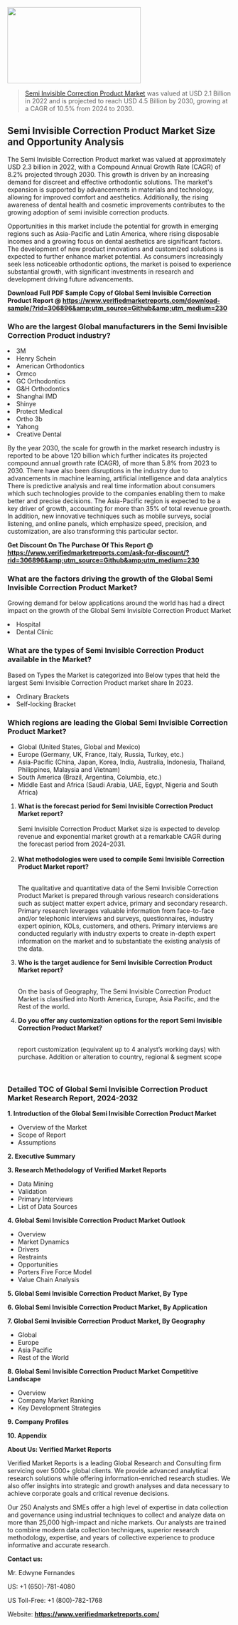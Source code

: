 <img src="https://ffe5etoiles.com/wp-content/uploads/2024/12/MST1-300x171.png" alt="" width="300" height="171" class="alignnone size-medium wp-image-20088" /><blockquote><p><p><a href="https://www.verifiedmarketreports.com/download-sample/?rid=306896&utm_source=Github&utm_medium=230" target="_blank">Semi Invisible Correction Product Market</a> was valued at USD 2.1 Billion in 2022 and is projected to reach USD 4.5 Billion by 2030, growing at a CAGR of 10.5% from 2024 to 2030.</p></blockquote><p><h2>Semi Invisible Correction Product Market Size and Opportunity Analysis</h2><p>The Semi Invisible Correction Product market was valued at approximately USD 2.3 billion in 2022, with a Compound Annual Growth Rate (CAGR) of 8.2% projected through 2030. This growth is driven by an increasing demand for discreet and effective orthodontic solutions. The market's expansion is supported by advancements in materials and technology, allowing for improved comfort and aesthetics. Additionally, the rising awareness of dental health and cosmetic improvements contributes to the growing adoption of semi invisible correction products.</p><p>Opportunities in this market include the potential for growth in emerging regions such as Asia-Pacific and Latin America, where rising disposable incomes and a growing focus on dental aesthetics are significant factors. The development of new product innovations and customized solutions is expected to further enhance market potential. As consumers increasingly seek less noticeable orthodontic options, the market is poised to experience substantial growth, with significant investments in research and development driving future advancements.</p></p><p class=""><strong>Download Full PDF Sample Copy of Global Semi Invisible Correction Product Report @ <a href="https://www.verifiedmarketreports.com/download-sample/?rid=306896&amp;utm_source=Github&amp;utm_medium=230" target="_blank">https://www.verifiedmarketreports.com/download-sample/?rid=306896&amp;utm_source=Github&amp;utm_medium=230</a></strong></p><h3 id="" class="">Who are the largest Global manufacturers in the Semi Invisible Correction Product industry?</h3><p><li>3M</li><li> Henry Schein</li><li> American Orthodontics</li><li> Ormco</li><li> GC Orthodontics</li><li> G&H Orthodontics</li><li> Shanghai IMD</li><li> Shinye</li><li> Protect Medical</li><li> Ortho 3b</li><li> Yahong</li><li> Creative Dental</li></p><div class=""><div class="" dir="" data-message-author-role="" data-message-id="" data-message-model-slug=""><div class=""><div class=""><div class=""><div class="" dir="" data-message-author-role="" data-message-id="" data-message-model-slug=""><div class=""><div class=""><p>By the year 2030, the scale for growth in the market research industry is reported to be above 120 billion which further indicates its projected compound annual growth rate (CAGR), of more than 5.8% from 2023 to 2030. There have also been disruptions in the industry due to advancements in machine learning, artificial intelligence and data analytics There is predictive analysis and real time information about consumers which such technologies provide to the companies enabling them to make better and precise decisions. The Asia-Pacific region is expected to be a key driver of growth, accounting for more than 35% of total revenue growth. In addition, new innovative techniques such as mobile surveys, social listening, and online panels, which emphasize speed, precision, and customization, are also transforming this particular sector.</p><p><strong>Get Discount On The Purchase Of This Report @&nbsp; <a href="https://www.verifiedmarketreports.com/ask-for-discount/?rid=306896&amp;utm_source=Github&amp;utm_medium=230" target="_blank">https://www.verifiedmarketreports.com/ask-for-discount/?rid=306896&amp;utm_source=Github&amp;utm_medium=230</a></strong></p></div></div></div></div></div></div></div></div><h3 id="" class="">What are the factors driving the growth of the Global Semi Invisible Correction Product Market?</h3><p id="" class="">Growing demand for below applications around the world has had a direct impact on the growth of the Global Semi Invisible Correction Product Market</p><p id="" class=""><li>Hospital</li><li> Dental Clinic</li></p><h3 id="" class="">What are the types of Semi Invisible Correction Product available in the Market?</h3><p id="" class="">Based on Types the Market is categorized into Below types that held the largest Semi Invisible Correction Product market share In 2023.</p><p id="" class=""><li>Ordinary Brackets</li><li> Self-locking Bracket</li></p><h3 id="" class="">Which regions are leading the Global Semi Invisible Correction Product Market?</h3><ul><li>Global (United States, Global and Mexico)</li><li>Europe (Germany, UK, France, Italy, Russia, Turkey, etc.)</li><li>Asia-Pacific (China, Japan, Korea, India, Australia, Indonesia, Thailand, Philippines, Malaysia and Vietnam)</li><li>South America (Brazil, Argentina, Columbia, etc.)</li><li>Middle East and Africa (Saudi Arabia, UAE, Egypt, Nigeria and South Africa)</li></ul><p><ol><li><strong>What is the forecast period for Semi Invisible Correction Product Market report?<br /></strong><br /><span data-sheets-root="1" data-sheets-value="{&quot;1&quot;:2,&quot;2&quot;:&quot;XXXX size is expected to develop revenue and exponential market growth at a remarkable CAGR during the forecast period from 2024&ndash;2030.&quot;}" data-sheets-userformat="{&quot;2&quot;:12674,&quot;4&quot;:{&quot;1&quot;:2,&quot;2&quot;:16776960},&quot;10&quot;:2,&quot;11&quot;:0,&quot;15&quot;:&quot;Arial&quot;,&quot;16&quot;:12}">Semi Invisible Correction Product Market size is expected to develop revenue and exponential market growth at a remarkable CAGR during the forecast period from 2024&ndash;2031.</span><br /><br /></li><li><strong>What methodologies were used to compile Semi Invisible Correction Product Market report?<br /><br /></strong><p>The qualitative and quantitative data of the&nbsp;Semi Invisible Correction Product Market is prepared through various research considerations such as subject matter expert advice, primary and secondary research. Primary research leverages valuable information from face-to-face and/or telephonic interviews and surveys, questionnaires, industry expert opinion, KOLs, customers, and others. Primary interviews are conducted regularly with industry experts to create in-depth expert information on the market and to substantiate the existing analysis of the data.&nbsp;</p></li><li><strong>Who is the target audience for Semi Invisible Correction Product Market report?<br /><br /></strong><p>On the basis of Geography, The&nbsp;Semi Invisible Correction Product Market is classified into North America, Europe, Asia Pacific, and the Rest of the world.</p></li><li><strong>Do you offer any customization options for the report Semi Invisible Correction Product Market?<br /><br /></strong><p>report customization (equivalent up to 4 analyst&rsquo;s working days) with purchase. Addition or alteration to country, regional &amp; segment scope</p><p>&nbsp;</p></li></ol></p><h3 id="" class="">Detailed TOC of Global Semi Invisible Correction Product Market Research Report, 2024-2032</h3><p id="" class=""><strong>1. Introduction of the Global Semi Invisible Correction Product Market</strong></p><ul><li>Overview of the Market</li><li>Scope of Report</li><li>Assumptions</li></ul><p id="" class=""><strong>2. Executive Summary</strong></p><p id="" class=""><strong>3. Research Methodology of&nbsp;Verified Market Reports</strong></p><ul><li>Data Mining</li><li>Validation</li><li>Primary Interviews</li><li>List of Data Sources</li></ul><p id="" class=""><strong>4. Global Semi Invisible Correction Product Market Outlook</strong></p><ul><li>Overview</li><li>Market Dynamics</li><li>Drivers</li><li>Restraints</li><li>Opportunities</li><li>Porters Five Force Model</li><li>Value Chain Analysis</li></ul><p id="" class=""><strong>5. Global Semi Invisible Correction Product Market, By&nbsp;Type</strong></p><p id="" class=""><strong>6. Global Semi Invisible Correction Product Market, By Application</strong></p><p id="" class=""><strong>7. Global Semi Invisible Correction Product Market, By Geography</strong></p><ul><li>Global</li><li>Europe</li><li>Asia Pacific</li><li>Rest of the World</li></ul><p id="" class=""><strong>8. Global Semi Invisible Correction Product Market Competitive Landscape</strong></p><ul><li>Overview</li><li>Company Market Ranking</li><li>Key Development Strategies</li></ul><p id="" class=""><strong>9. Company Profiles</strong></p><p id="" class=""><strong>10. Appendix</strong></p><p id="" class=""><strong>About Us: Verified Market Reports</strong></p><p id="" class="">Verified Market Reports is a leading Global Research and Consulting firm servicing over 5000+ global clients. We provide advanced analytical research solutions while offering information-enriched research studies. We also offer insights into strategic and growth analyses and data necessary to achieve corporate goals and critical revenue decisions.</p><p id="" class="">Our 250 Analysts and SMEs offer a high level of expertise in data collection and governance using industrial techniques to collect and analyze data on more than 25,000 high-impact and niche markets. Our analysts are trained to combine modern data collection techniques, superior research methodology, expertise, and years of collective experience to produce informative and accurate research.</p><p id="" class=""><strong>Contact us:</strong></p><p id="" class="">Mr. Edwyne Fernandes</p><p id="" class="">US: +1 (650)-781-4080</p><p id="" class="">US Toll-Free: +1 (800)-782-1768</p><p id="" class="">Website: <a target="" data-test-app-aware-link=""><strong>https://www.verifiedmarketreports.com/</strong></a></p>
